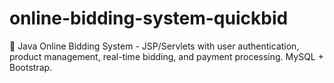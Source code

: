 # online-bidding-system-quickbid
🚀 Java Online Bidding System - JSP/Servlets with user authentication, product management, real-time bidding, and payment processing. MySQL + Bootstrap.
